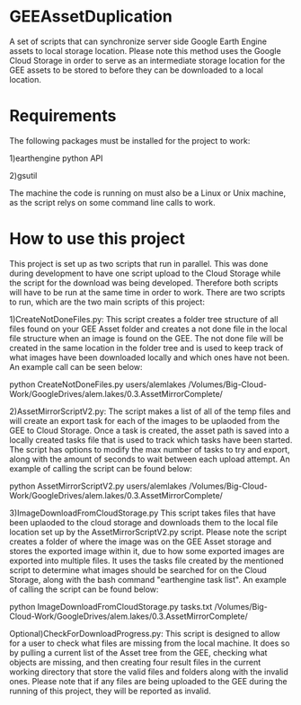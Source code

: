 # GEEAssetDuplication
A set of scripts that can synchronize server side Google Earth Engine assets to local storage location. Please note this method uses the Google Cloud Storage in order to serve as an intermediate storage location for the GEE assets to be stored to before they can be downloaded to a local location.

# Requirements
The following packages must be installed for the project to work:

1)earthengine python API

2)gsutil

The machine the code is running on must also be a Linux or Unix machine, as the script relys on some command line calls to work.

# How to use this project
This project is set up as two scripts that run in parallel. This was done during development to have one script upload to the Cloud Storage while the script for the download was being developed. Therefore both scripts will have to be run at the same time in order to work. There are two scripts to run, which are the two main scripts of this project:

1)CreateNotDoneFiles.py: This script creates a folder tree structure of all files found on your GEE Asset folder and creates a not done file in the local file structure when an image is found on the GEE. The not done file will be created in the same location in the folder tree and is used to keep track of what images have been downloaded locally and which ones have not been. An example call can be seen below:

python CreateNotDoneFiles.py users/alemlakes /Volumes/Big-Cloud-Work/GoogleDrives/alem.lakes/0.3.AssetMirrorComplete/

2)AssetMirrorScriptV2.py: The script makes a list of all of the temp files and will create an export task for each of the images to be uplaoded from the GEE to Cloud Storage. Once a task is created, the asset path is saved into a locally created tasks file that is used to track which tasks have been started. The script has options to modify the max number of tasks to try and export, along with the amount of seconds to wait between each upload attempt. An example of calling the script can be found below:

python AssetMirrorScriptV2.py users/alemlakes /Volumes/Big-Cloud-Work/GoogleDrives/alem.lakes/0.3.AssetMirrorComplete/


3)ImageDownloadFromCloudStorage.py This script takes files that have been uplaoded to the cloud storage and downloads them to the local file location set up by the AssetMirrorScriptV2.py script. Please note the script creates a folder of where the image was on the GEE Asset storage and stores the exported image within it, due to how some exported images are exported into multiple files. It uses the tasks file created by the mentioned script to determine what images should be searched for on the Cloud Storage, along with the bash command "earthengine task list". An example of calling the script can be found below:

python ImageDownloadFromCloudStorage.py tasks.txt /Volumes/Big-Cloud-Work/GoogleDrives/alem.lakes/0.3.AssetMirrorComplete/


Optional)CheckForDownloadProgress.py: This script is designed to allow for a user to check what files are missing from the local machine. It does so by pulling a current list of the Asset tree from the GEE, checking what objects are missing, and then creating four result files in the current working directory that store the valid files and folders along with the invalid ones. Please note that if any files are being uploaded to the GEE during the running of this project, they will be reported as invalid.
